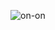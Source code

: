 ![on-on](https://user-images.githubusercontent.com/94218113/144092799-dfc46feb-589e-43dc-9d05-18755cbcdd93.png)
